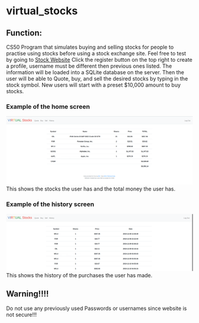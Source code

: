 # virtual_stocks

## Function:
CS50 Program that simulates buying and selling stocks for people to practise using stocks before using a stock exchange site.
Feel free to test by going to 
[Stock Website](http://eauclairephysics.com)
Click the register button on the top right to create a profile, username must be different then previous ones listed.
The information will be loaded into a SQLite database on the server. Then the user will be able to Quote, buy, and sell the desired stocks by typing in the stock symbol. New users will start with a preset $10,000 amount to buy stocks.

### Example of the home screen
![Home Example](/images/home.png)
This shows the stocks the user has and the total money the user has.
### Example of the history screen
![History Example](/images/history.png)
This shows the history of the purchases the user has made.


## Warning!!!!
Do not use any previously used Passwords or usernames since website is not secure!!!

